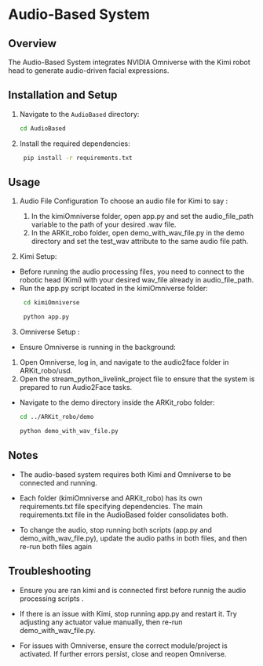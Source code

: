 # Audio-Based System

## Overview
The Audio-Based System integrates NVIDIA Omniverse with the Kimi robot head to generate audio-driven facial expressions.

## Installation and Setup
1. Navigate to the `AudioBased` directory:
   ```bash
   cd AudioBased
    ```
2. Install the required dependencies:
   ```bash
    pip install -r requirements.txt
    ```

## Usage
1. Audio File Configuration 
To choose an audio file for Kimi to say :
     1. In the kimiOmniverse folder, open app.py and set the audio_file_path variable to the path of your desired .wav file.
     2. In the ARKit_robo folder, open demo_with_wav_file.py in the demo directory and set the test_wav attribute to the same audio file path.

2. Kimi Setup:
 * Before running the audio processing files, you need to connect to the robotic head (Kimi) with your desired wav_file already in audio_file_path.
 * Run the app.py script located in the kimiOmniverse folder:
    ```bash
     cd kimiOmniverse

     python app.py
     ```

3. Omniverse Setup :

* Ensure Omniverse is running in the background:
1. Open Omniverse, log in, and navigate to the audio2face folder in ARKit_robo/usd.
2. Open the stream_python_livelink_project file to ensure that the system is prepared to run Audio2Face tasks.

* Navigate to the demo directory inside the ARKit_robo folder:

     ```bash
   cd ../ARKit_robo/demo

    python demo_with_wav_file.py

     ```
<!-- * Ensure that Kimi is connected before running Mediapipe. -->
 ## Notes
 * The audio-based system requires both Kimi and Omniverse to be connected and running.

 * Each folder (kimiOmniverse and ARKit_robo) has its own requirements.txt file specifying dependencies. The main requirements.txt file in the AudioBased folder consolidates both.

 * To change the audio, stop running both scripts (app.py and demo_with_wav_file.py), update the audio paths in both files, and then re-run both files again 

## Troubleshooting
* Ensure you are ran kimi and is connected first before runnig the audio processing scripts . 

* If there is an issue with Kimi, stop running app.py and restart it. Try adjusting any actuator value manually, then re-run demo_with_wav_file.py.

* For issues with Omniverse, ensure the correct module/project is activated. If further errors persist, close and reopen Omniverse.